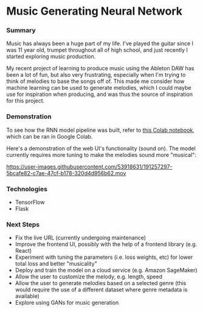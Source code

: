 # Music Generating Neural Network

### Summary

Music has always been a huge part of my life. I've played the guitar since I was 11 year old, trumpet throughout all of high school, and just recently I started exploring music production.

My recent project of learning to produce music using the Ableton DAW has been a lot of fun, but also very frustrating, especially when I'm trying to think of melodies to base the songs off of. This made me consider how machine learning can be used to generate melodies, which I could maybe use for inspiration when producing, and was thus the source of inspiration for this project.

### Demonstration

To see how the RNN model pipeline was built, refer to [this Colab notebook](https://github.com/williamhpark/music_generation/blob/main/Music_Generating_Recurrent_Neural_Network.ipynb), which can be ran in Google Colab.

Here's a demonstration of the web UI's functionality (sound on). The model currently requires more tuning to make the melodies sound more "musical":

https://user-images.githubusercontent.com/53918631/191257297-5bcafe82-c7ae-47cf-b178-320d4d956b62.mov

### Technologies

- TensorFlow
- Flask

### Next Steps

- Fix the live URL (currently undergoing maintenance)
- Improve the frontend UI, possibly with the help of a frontend library (e.g. React)
- Experiment with tuning the parameters (i.e. loss weights, etc) for lower total loss and better "musicality"
- Deploy and train the model on a cloud service (e.g. Amazon SageMaker)
- Allow the user to customize the melody, e.g. length, speed
- Allow the user to generate melodies based on a selected genre (this would require the use of a different dataset where genre metadata is available)
- Explore using GANs for music generation

